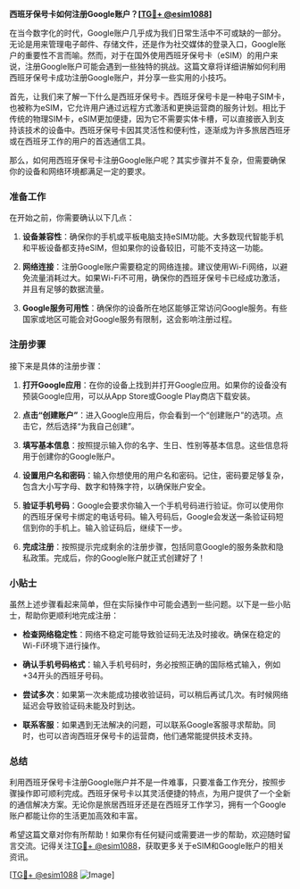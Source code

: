 **西班牙保号卡如何注册Google账户？[[TG💪+ @esim1088](https://t.me/s/esim1088)]**

在当今数字化的时代，Google账户几乎成为我们日常生活中不可或缺的一部分。无论是用来管理电子邮件、存储文件，还是作为社交媒体的登录入口，Google账户的重要性不言而喻。然而，对于在国外使用西班牙保号卡（eSIM）的用户来说，注册Google账户可能会遇到一些独特的挑战。这篇文章将详细讲解如何利用西班牙保号卡成功注册Google账户，并分享一些实用的小技巧。

首先，让我们来了解一下什么是西班牙保号卡。西班牙保号卡是一种电子SIM卡，也被称为eSIM，它允许用户通过远程方式激活和更换运营商的服务计划。相比于传统的物理SIM卡，eSIM更加便捷，因为它不需要实体卡槽，可以直接嵌入到支持该技术的设备中。西班牙保号卡因其灵活性和便利性，逐渐成为许多旅居西班牙或在西班牙工作的用户的首选通信工具。

那么，如何用西班牙保号卡注册Google账户呢？其实步骤并不复杂，但需要确保你的设备和网络环境都满足一定的要求。

### 准备工作

在开始之前，你需要确认以下几点：

1. **设备兼容性**：确保你的手机或平板电脑支持eSIM功能。大多数现代智能手机和平板设备都支持eSIM，但如果你的设备较旧，可能不支持这一功能。
   
2. **网络连接**：注册Google账户需要稳定的网络连接。建议使用Wi-Fi网络，以避免流量消耗过大。如果Wi-Fi不可用，确保你的西班牙保号卡已经成功激活，并且有足够的数据流量。

3. **Google服务可用性**：确保你的设备所在地区能够正常访问Google服务。有些国家或地区可能会对Google服务有限制，这会影响注册过程。

### 注册步骤

接下来是具体的注册步骤：

1. **打开Google应用**：在你的设备上找到并打开Google应用。如果你的设备没有预装Google应用，可以从App Store或Google Play商店下载安装。

2. **点击“创建账户”**：进入Google应用后，你会看到一个“创建账户”的选项。点击它，然后选择“为我自己创建”。

3. **填写基本信息**：按照提示输入你的名字、生日、性别等基本信息。这些信息将用于创建你的Google账户。

4. **设置用户名和密码**：输入你想使用的用户名和密码。记住，密码要足够复杂，包含大小写字母、数字和特殊字符，以确保账户安全。

5. **验证手机号码**：Google会要求你输入一个手机号码进行验证。你可以使用你的西班牙保号卡绑定的电话号码。输入号码后，Google会发送一条验证码短信到你的手机上。输入验证码后，继续下一步。

6. **完成注册**：按照提示完成剩余的注册步骤，包括同意Google的服务条款和隐私政策。完成后，你的Google账户就正式创建好了！

### 小贴士

虽然上述步骤看起来简单，但在实际操作中可能会遇到一些问题。以下是一些小贴士，帮助你更顺利地完成注册：

- **检查网络稳定性**：网络不稳定可能导致验证码无法及时接收。确保在稳定的Wi-Fi环境下进行操作。
  
- **确认手机号码格式**：输入手机号码时，务必按照正确的国际格式输入，例如+34开头的西班牙号码。

- **尝试多次**：如果第一次未能成功接收验证码，可以稍后再试几次。有时候网络延迟会导致验证码未能及时到达。

- **联系客服**：如果遇到无法解决的问题，可以联系Google客服寻求帮助。同时，也可以咨询西班牙保号卡的运营商，他们通常能提供技术支持。

### 总结

利用西班牙保号卡注册Google账户并不是一件难事，只要准备工作充分，按照步骤操作即可顺利完成。西班牙保号卡以其灵活便捷的特点，为用户提供了一个全新的通信解决方案。无论你是旅居西班牙还是在西班牙工作学习，拥有一个Google账户都能让你的生活更加高效和丰富。

希望这篇文章对你有所帮助！如果你有任何疑问或需要进一步的帮助，欢迎随时留言交流。记得关注[TG💪+ @esim1088](https://t.me/s/esim1088)，获取更多关于eSIM和Google账户的相关资讯。

[[TG💪+ @esim1088](https://t.me/s/esim1088) ![Image](https://i.postimg.cc/4NQfJmqS/Snipaste-2025-05-13-00-14-12.png)]